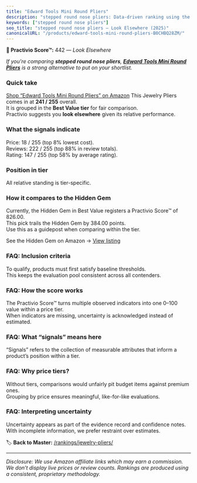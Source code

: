 ```yaml
---
title: "Edward Tools Mini Round Pliers"
description: "stepped round nose pliers: Data-driven ranking using the Practivio Score™. Positioned by quality, value, demand, findability, momentum."
keywords: ["stepped round nose pliers"]
seo_title: "stepped round nose pliers — Look Elsewhere (2025)"
canonicalURL: "/products/edward-tools-mini-round-pliers-B0CHBQ28ZM/"
---
```


**🚫 Practivio Score™:** 442 — _Look Elsewhere_


*If you're comparing **stepped round nose pliers**, **[Edward Tools Mini Round Pliers](https://www.amazon.com/dp/B0CHBQ28ZM?tag=practivio-20)** is a strong alternative to put on your shortlist.*
### Quick take
[Shop “Edward Tools Mini Round Pliers” on Amazon](https://www.amazon.com/dp/B0CHBQ28ZM?tag=practivio-20)
This Jewelry Pliers comes in at **241 / 255** overall.  
It is grouped in the **Best Value tier** for fair comparison.  
Practivio suggests you **look elsewhere** given its relative performance.

### What the signals indicate
Price: 18 / 255 (top 8% lowest cost).  
Reviews: 222 / 255 (top 88% in review totals).  
Rating: 147 / 255 (top 58% by average rating).  

### Position in tier
All relative standing is tier-specific.

### How it compares to the Hidden Gem
Currently, the Hidden Gem in Best Value registers a Practivio Score™ of 826.00.  
This pick trails the Hidden Gem by 384.00 points.  
Use this as a guidepost when comparing within the tier.  

See the Hidden Gem on Amazon → [View listing](https://www.amazon.com/dp/B07C5PM8L4?tag=practivio-20)

### FAQ: Inclusion criteria
To qualify, products must first satisfy baseline thresholds.  
This keeps the evaluation pool consistent across all contenders.

### FAQ: How the score works
The Practivio Score™ turns multiple observed indicators into one 0–100 value within a price tier.  
When indicators are missing, uncertainty is acknowledged instead of estimated.

### FAQ: What “signals” means here
“Signals” refers to the collection of measurable attributes that inform a product’s position within a tier.

### FAQ: Why price tiers?
Without tiers, comparisons would unfairly pit budget items against premium ones.  
Grouping by price ensures meaningful, like-for-like evaluations.

### FAQ: Interpreting uncertainty
Uncertainty appears as part of the evidence record and confidence notes.  
With incomplete information, we prefer restraint over estimates.


🏷️ **Back to Master:** [/rankings/jewelry-pliers/](/rankings/jewelry-pliers/)

---
_Disclosure: We use Amazon affiliate links which may earn a commission. We don’t display live prices or review counts. Rankings are produced using a consistent, proprietary methodology._
